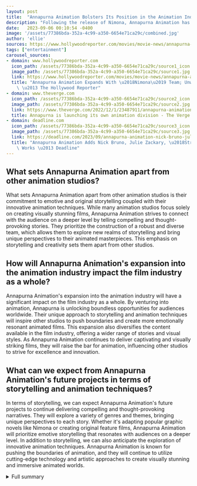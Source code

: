 ```yaml
---
layout: post
title:  "Annapurna Animation Bolsters Its Position in the Animation Industry"
description: "Following the release of Nimona, Annapurna Animation has solidified its position in the animation industry through strategic moves and the addition of top talent, setting the stage for a captivating future in animated films."
date:   2023-09-06 00:10:54 -0400
image: '/assets/77386bda-352a-4c99-a350-6654e71ca29c/combined.jpg'
author: 'ellie'
sources: https://www.hollywoodreporter.com/movies/movie-news/annapurna-animation-expands-nimona-team-stray-foo-1235582976/ https://www.theverge.com/2022/12/1/23487911/annapurna-animation-nimona-andrew-millstein-robert-baird https://deadline.com/2023/09/annapurna-animation-nick-bruno-julie-zackary-stray-1235536880/ https://www.linkedin.com/in/juliezackary https://en.wikipedia.org/wiki/Annapurna_Interactive https://www.cartoonbrew.com/feature-film/annapurna-animation-chris-wedge-nick-bruno-stray-232270.html
tags: ["entertainment"]
carousel_sources:
- domain: www.hollywoodreporter.com
  icon_path: /assets/77386bda-352a-4c99-a350-6654e71ca29c/source1_icon.jpg
  image_path: /assets/77386bda-352a-4c99-a350-6654e71ca29c/source1.jpg
  link: https://www.hollywoodreporter.com/movies/movie-news/annapurna-animation-expands-nimona-team-stray-foo-1235582976/
  title: "Annapurna Animation Expands With \u2018Nimona\u2019 Team; Unwraps Two Features\
    \ \u2013 The Hollywood Reporter"
- domain: www.theverge.com
  icon_path: /assets/77386bda-352a-4c99-a350-6654e71ca29c/source2_icon.jpg
  image_path: /assets/77386bda-352a-4c99-a350-6654e71ca29c/source2.jpg
  link: https://www.theverge.com/2022/12/1/23487911/annapurna-animation-nimona-andrew-millstein-robert-baird
  title: Annapurna is launching its own animation division - The Verge
- domain: deadline.com
  icon_path: /assets/77386bda-352a-4c99-a350-6654e71ca29c/source3_icon.jpg
  image_path: /assets/77386bda-352a-4c99-a350-6654e71ca29c/source3.jpg
  link: https://deadline.com/2023/09/annapurna-animation-nick-bruno-julie-zackary-stray-1235536880/
  title: "Annapurna Animation Adds Nick Bruno, Julie Zackary, \u2018Stray\u2019 In\
    \ Works \u2013 Deadline"
---
```


## What sets Annapurna Animation apart from other animation studios?
What sets Annapurna Animation apart from other animation studios is their commitment to emotive and original storytelling coupled with their innovative animation techniques. While many animation studios focus solely on creating visually stunning films, Annapurna Animation strives to connect with the audience on a deeper level by telling compelling and thought-provoking stories. They prioritize the construction of a robust and diverse team, which allows them to explore new realms of storytelling and bring unique perspectives to their animated masterpieces. This emphasis on storytelling and creativity sets them apart from other studios.

## How will Annapurna Animation's expansion into the animation industry impact the film industry as a whole?
Annapurna Animation's expansion into the animation industry will have a significant impact on the film industry as a whole. By venturing into animation, Annapurna is unlocking boundless opportunities for audiences worldwide. Their unique approach to storytelling and animation techniques will inspire other studios to push boundaries and create more emotionally resonant animated films. This expansion also diversifies the content available in the film industry, offering a wider range of stories and visual styles. As Annapurna Animation continues to deliver captivating and visually striking films, they will raise the bar for animation, influencing other studios to strive for excellence and innovation.

## What can we expect from Annapurna Animation's future projects in terms of storytelling and animation techniques?
In terms of storytelling, we can expect Annapurna Animation's future projects to continue delivering compelling and thought-provoking narratives. They will explore a variety of genres and themes, bringing unique perspectives to each story. Whether it's adapting popular graphic novels like Nimona or creating original feature films, Annapurna Animation will prioritize emotive storytelling that resonates with audiences on a deeper level. In addition to storytelling, we can also anticipate the exploration of innovative animation techniques. Annapurna Animation is known for pushing the boundaries of animation, and they will continue to utilize cutting-edge technology and artistic approaches to create visually stunning and immersive animated worlds.

<details>
  <summary>Full summary</summary>
Annapurna Animation, the renowned animation studio, has recently expanded its presence in the animation industry. With the establishment of its in-house animation division and the acquisition of exceptional talent, Annapurna is primed to take center stage as a leading player in the world of animated films.<br><br>Setting the stage for its ambitious plans, Annapurna Pictures, the parent company of Annapurna Animation, has unveiled the creation of its in-house animation division. This new initiative, spearheaded by Andrew Millstein, the former president of Walt Disney Animation Studios, and accomplished screenwriter Robert Baird, aims to widen Annapurna's animated offerings and transform their creative vision into stunning realities. The debut project under this division's banner is highly anticipated: an adaptation of the immensely popular graphic novel, Nimona, slated for a 2023 release on Netflix.<br><br>Annapurna Animation has fortified its creative leadership team by bringing on board director Nick Bruno and producer Julie Zackary, cementing its commitment to excellence in animated storytelling. Zackary, renowned for her work at Blue Sky Studios, now fills the position of Head of Animation at Annapurna. In this role, she oversees all aspects of production, ensuring that Annapurna Animation continues to deliver captivating and visually striking films. Additionally, Erica Pulcini has joined the division as a Creative Executive, imparting her expertise in curating and developing Annapurna Animation's exciting feature film slate.<br><br>Annapurna's expanded feature film slate showcases remarkable projects that promise to captivate global audiences. Among them are Stray, a feature adaptation of the beloved BlueTwelve video game, and Foo, the next visionary project from acclaimed director Chris Wedge. Furthermore, director Nick Bruno, known for his directorial debut, Spies in Disguise, is already hard at work on an as-yet-untitled original feature film, which will undoubtedly showcase his exceptional talent and boundless creativity.<br><br>Dedicated to animation in its entirety, Annapurna has prioritized the construction of a robust and diverse team. Backed by the expertise of industry veterans and the support of Annapurna Pictures, the studio is flawlessly positioned to explore new realms of storytelling and conjure enthralling animated masterpieces.<br><br>By venturing into the world of animation, Annapurna aims to unlock boundless opportunities for audiences worldwide. Their unwavering commitment to emotive and original storytelling, coupled with their innovative animation techniques, establishes them as a standout presence in the animation industry.<br><br>With the advent of Annapurna Animation and the remarkable array of projects currently in development, it is unequivocal that Annapurna is destined to be a paramount force in the animation arena. As they persistently push boundaries and captivate audiences, their impact on the animation landscape is poised to be nothing short of extraordinary.
</details>
